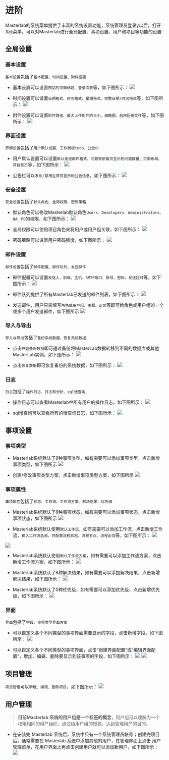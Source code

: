 
# 进阶

Masterlab的系统菜单提供了丰富的系统设置功能，系统管理员登录y以后，打开`系统`菜单，可以对Masterlab进行全局配置、事项设置、用户和项目等功能的设置:


## 全局设置

### 基本设置
`基本设置`包括了`基本配置、时间设置、附件设置`
- 基本设置可以设置`网站的页面标题、登录次数`等，如下图所示：
![](http://www.masterlab.vip/docs/images/setting_01.png)


- 时间设置可以设置`日期格式、时间格式、星期格式、完整日期/时间格式`等，如下图所示：
![](http://www.masterlab.vip/docs/images/setting_02.png)

- 附件设置可以设置`附件路径、最大上传附件的大小、缩略图、启用压缩文件`等，如下图所示：
![](http://www.masterlab.vip/docs/images/setting_03.png)


### 界面设置
`界面设置`包括了`用户默认设置、工作面板todo、公告栏`
- 用户默认设置可以设置`默认发送邮件格式、问题导航每页显示的问题数量、页面布局、项目首页`等，如下图所示：
![](http://www.masterlab.vip/docs/images/setting_04.png)

- 公告栏可以`发布/禁用在首页显示的公告信息`，如下图所示：
![](http://www.masterlab.vip/docs/images/setting_15.png)


### 安全设置
`安全设置`包括了`默认角色、全局权限、密码策略`

- 默认角色可以修改Masterlab默认角色`Users、Developers、Administrators、QA、PO`的权限，如下图所示：
![](http://www.masterlab.vip/docs/images/setting_05.png)

- 全局权限可以使用项目角色来将用户或用户组关联，如下图所示：
![](http://www.masterlab.vip/docs/images/setting_06.png)

- 密码策略可以设置用户密码强度，如下图所示：
![](http://www.masterlab.vip/docs/images/setting_07.png)

### 邮件设置
`邮件设置`包括了`邮件配置、邮件队列、发送邮件`
- 邮件配置可以设置`发信人、前缀、主机、SMTP端口、账号、密码、发送超时`等，如下图所示：
![](http://www.masterlab.vip/docs/images/setting_08.png)

- 邮件队列提供了所有Masterlab已发送的邮件列表，如下图所示：
![](http://www.masterlab.vip/docs/images/setting_09.png)

- 发送邮件，用户只需填写`角色或用户组、主题、正文`等即可给角色或用户组的一个或多个用户发送邮件，如下图所示
![](http://www.masterlab.vip/docs/images/setting_10.png)

### 导入与导出
`导入与导出`包括了`备份系统数据、恢复系统数据`

- 点击`开始备份数据`即可通过备份将MasterLab数据转移到不同的数据库或其他MasterLab实例，如下图所示：
![](http://www.masterlab.vip/docs/images/setting_11.png)

- 点击`恢复数据`即可恢复备份的系统数据，如下图所示：
![](http://www.masterlab.vip/docs/images/setting_12.png)

### 日志
`日志`包括了`操作日志、日志和分析、sql慢查询`
- 操作日志可以查看Masterlab中所有用户的操作日志，如下图所示：
![](http://www.masterlab.vip/docs/images/setting_13.png)

- sql慢查询可以查看所有的慢查询日志，如下图所示：
![](http://www.masterlab.vip/docs/images/setting_14.png)


## 事项设置

### 事项类型
- Masterlab系统默认了8种事项类型，如有需要可以添加事项类型，点击新增事项类型，如下图所示
![](http://www.masterlab.vip/docs/images/issue_05.png)

- 创建/修改事项类型方案，点击新增事项类型方案，如下图所示
![](http://www.masterlab.vip/docs/images/issue_06.png)

### 事项属性
`事项属性`包括了`状态、工作流、工作流方案、解决结果、优先级`
- Masterlab系统默认了8种事项状态，如有需要可以添加事项状态，点击新增事项状态，如下图所示
![](http://www.masterlab.vip/docs/images/issue_08.png)

- Masterlab系统默认使用`默认工作流`，如有需要可以添加工作流，点击新增工作流，`输入工作流名称，并配置流程状态、流程节点、流程走向`等，如下图所示：
![](http://www.masterlab.vip/docs/images/issue_09.png)

![](http://www.masterlab.vip/docs/images/issue_20.png)

- Masterlab系统默认使用`默认工作流方案`，如有需要可以添加工作流方案，点击新增工作流方案，如下图所示：
![](http://www.masterlab.vip/docs/images/issue_11.png)

- Masterlab系统默认了8种解决结果，如有需要可以添加解决结果，点击新增解决结果，如下图所示：
![](http://www.masterlab.vip/docs/images/issue_12.png)

- Masterlab系统默认了5种优先级，如有需要可以添加优先级，点击新增优先级，如下图所示：
![](http://www.masterlab.vip/docs/images/issue_13.png)

### 界面
`界面`包括了`字段、事项类型界面方案`

- 可以自定义各个不同类型的事项界面需要显示的字段，点击新增字段，如下图所示：
![](http://www.masterlab.vip/docs/images/issue_14.png)


- 可以自定义各个不同类型的事项界面，点击”创建界面配置“或”编辑界面配置“，增加、编辑、删除要显示到该事项的字段，如下图所示：
![](http://www.masterlab.vip/docs/images/issue_15.png)
![](http://www.masterlab.vip/docs/images/issue_18.png)

## 项目管理 
`项目管理`可以`新增、编辑、删除项目`，如下图所示：
![](http://www.masterlab.vip/docs/images/setting_16.png)

## 用户管理
   > **目前Masterlab 系统的用户组是一个标签的概念**，用户组可以理解为一个权限相同的用户组织，通过给用户组的授权，达到管理用户的目的。

-  在安装完 Masterlab 系统后，系统中只有一个系统管理员帐号；创建完项目后，通常需要在 Masterlab 系统中添加其他的用户，在管理界面上点击 用户管理菜单，在用户界面上再点击创建用户就可以添加新用户，如下图所示：
![](http://www.masterlab.vip/docs/images/users_02.png)



